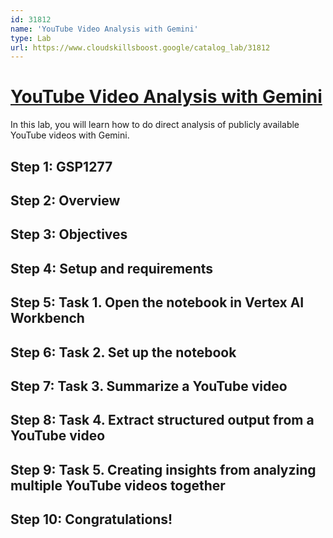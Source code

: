 ```yaml
---
id: 31812
name: 'YouTube Video Analysis with Gemini'
type: Lab
url: https://www.cloudskillsboost.google/catalog_lab/31812
---
```


# [YouTube Video Analysis with Gemini](https://www.cloudskillsboost.google/catalog_lab/31812)

In this lab, you will learn how to do direct analysis of publicly available YouTube videos with Gemini.

## Step 1: GSP1277

## Step 2: Overview

## Step 3: Objectives

## Step 4: Setup and requirements

## Step 5: Task 1. Open the notebook in Vertex AI Workbench

## Step 6: Task 2. Set up the notebook

## Step 7: Task 3. Summarize a YouTube video

## Step 8: Task 4. Extract structured output from a YouTube video

## Step 9: Task 5. Creating insights from analyzing multiple YouTube videos together

## Step 10: Congratulations!
